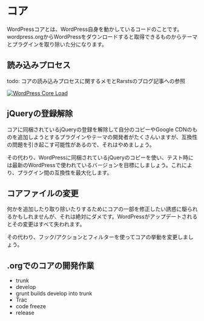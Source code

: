 # コア

WordPressコアとは、WordPress自身を動かしているコードのことです。wordpress.orgからWordPressをダウンロードすると取得できるものからテーマとプラグインを取り除いた分になります。

## 読み込みプロセス

todo: コアの読み込みプロセスに関するメモとRarstsのブログ記事への参照

[![WordPress Core Load](../assets/wordpress_core_load.png)](../assets/wordpress_core_load.png)

## jQueryの登録解除

コアに同梱されているjQueryの登録を解除して自分のコピーやGoogle CDNのものを追加しようとするプラグインやテーマの開発者がたくさんいますが、互換性の問題を引き起こす可能性があるので、それはやめましょう。

その代わり、WordPressに同梱されているjQueryのコピーを使い、テスト時には最新のWordPressで使われているバージョンを目標にしましょう。これにより、プラグイン間の互換性を最大化します。

## コアファイルの変更

何かを追加したり取り除いたりするためにコアの一部を修正したい誘惑に駆られるかもしれませんが、それは絶対にダメです。WordPressがアップデートされるとその変更はすべて失われます。

その代わり、フック/アクションとフィルターを使ってコアの挙動を変更しましょう。

## .orgでのコアの開発作業

 - trunk
 - develop
 - grunt builds develop into trunk
 - Trac
 - code freeze
 - release
